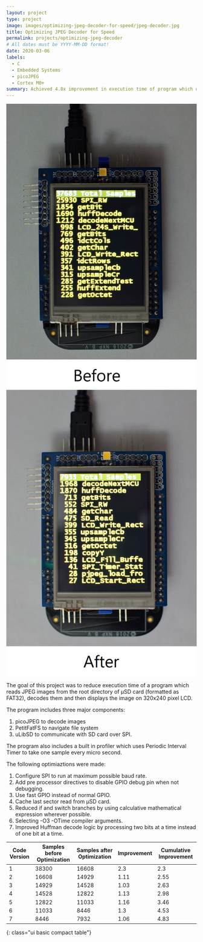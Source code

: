 ```yaml
---
layout: project
type: project
image: images/optimizing-jpeg-decoder-for-speed/jpeg-decoder.jpg
title: Optimizing JPEG Decoder for Speed
permalink: projects/optimizing-jpeg-decoder
# All dates must be YYYY-MM-DD format!
date: 2020-03-06
labels:
  - C
  - Embedded Systems
  - picoJPEG
  - Cortex M0+
summary: Achieved 4.8x improvement in execution time of program which decodes and displays on LCD all jpeg images in the root directory of a μSD card.
---
```

<div class="ui small rounded images">
  <img class="ui image" src="/images/optimizing-jpeg-decoder-for-speed/profile-before.jpg" alt="Profile Before Optimization">
  <img class="ui image" src="/images/optimizing-jpeg-decoder-for-speed/profile-after.jpg" alt="Profile After Optimization">
</div>

The goal of this project was to reduce execution time of a program which reads JPEG images from the root directory of μSD card (formatted as FAT32), decodes them and then displays the image on 320x240 pixel LCD.

The program includes three major components:
1. picoJPEG to decode images
2. PetitFatFS to navigate file system
3. uLibSD to communicate with SD card over SPI.

The program also includes a built in profiler which uses Periodic Interval Timer to take one sample every micro second.

The following optimiaztions were made:
1. Configure SPI to run at maximum possible baud rate.
2. Add pre processor directives to disable GPIO debug pin when not debugging.
3. Use fast GPIO instead of normal GPIO.
4. Cache last sector read from μSD card. 
5. Reduced if and switch branches by using calculative mathematical expression wherever possible.
6. Selecting -O3 -OTime compiler arguments.
7. Improved Huffman decode logic by processing two bits at a time instead of one bit at a time.

| Code Version | Samples before Optimization | Samples after Optimization | Improvement | Cumulative Improvement |
|--------------|-----------------------------|----------------------------|-------------|------------------------|
|            1 |                       38300 |                      16608 |         2.3 |                    2.3 |
|            2 |                       16608 |                      14929 |        1.11 |                   2.55 |
|            3 |                       14929 |                      14528 |        1.03 |                   2.63 |
|            4 |                       14528 |                      12822 |        1.13 |                   2.98 |
|            5 |                       12822 |                      11033 |        1.16 |                   3.46 |
|            6 |                       11033 |                       8446 |         1.3 |                   4.53 |
|            7 |                        8446 |                       7932 |        1.06 |                   4.83 |
{: class="ui basic compact table"}